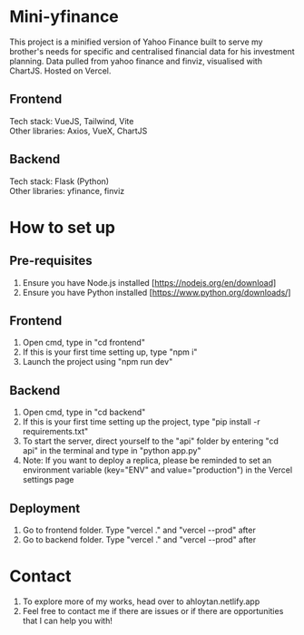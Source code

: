 # Mini-yfinance
This project is a minified version of Yahoo Finance built to serve my brother's needs for specific and centralised financial data for his investment planning. Data pulled from yahoo finance and finviz, visualised with ChartJS. Hosted on Vercel.

## Frontend
Tech stack: VueJS, Tailwind, Vite <br>
Other libraries: Axios, VueX, ChartJS

## Backend
Tech stack: Flask (Python) <br>
Other libraries: yfinance, finviz

# How to set up
## Pre-requisites
1. Ensure you have Node.js installed [https://nodejs.org/en/download]
2. Ensure you have Python installed [https://www.python.org/downloads/]

## Frontend
1. Open cmd, type in "cd frontend"
2. If this is your first time setting up, type "npm i"
3. Launch the project using "npm run dev"

## Backend
1. Open cmd, type in "cd backend"
2. If this is your first time setting up the project, type "pip install -r requirements.txt"
3. To start the server, direct yourself to the "api" folder by entering "cd api" in the terminal and type in "python app.py"
4. Note: If you want to deploy a replica, please be reminded to set an environment variable (key="ENV" and value="production") in the Vercel settings page

## Deployment
1. Go to frontend folder. Type "vercel ." and "vercel --prod" after
2. Go to backend folder. Type "vercel ." and "vercel --prod" after

# Contact
1. To explore more of my works, head over to ahloytan.netlify.app
2. Feel free to contact me if there are issues or if there are opportunities that I can help you with!
